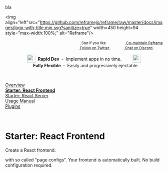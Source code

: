 <!---






    WARNING, READ THIS.
    This is a computed file. Do not edit.
    Edit `/docs/react-frontend.template.md` instead.












    WARNING, READ THIS.
    This is a computed file. Do not edit.
    Edit `/docs/react-frontend.template.md` instead.












    WARNING, READ THIS.
    This is a computed file. Do not edit.
    Edit `/docs/react-frontend.template.md` instead.












    WARNING, READ THIS.
    This is a computed file. Do not edit.
    Edit `/docs/react-frontend.template.md` instead.












    WARNING, READ THIS.
    This is a computed file. Do not edit.
    Edit `/docs/react-frontend.template.md` instead.






-->
bla

<img align="left"src="https://github.com/reframejs/reframe/raw/master/docs/images/logo-with-title.min.svg?sanitize=true" width=450 height=94 style="max-width:100%;" alt="Reframe"/>

<p align="right">
    <sup>
        <a href="#">
            <img
              src="https://github.com/reframejs/reframe/raw/master/docs/images/star.svg?sanitize=true"
              width="16"
              height="12"
            >
        </a>
        Star if you like
        &nbsp;&nbsp;&nbsp;&nbsp;
        &nbsp;&nbsp;&nbsp;&nbsp;
        &nbsp;&nbsp;
        <a href="https://github.com/reframejs/reframe/blob/master/docs/contributing.md">
            <img
              src="https://github.com/reframejs/reframe/raw/master/docs/images/biceps.min.svg?sanitize=true"
              width="16"
              height="14"
            >
            Co-maintain Reframe
        </a>
    </sup>
    <br/>
    <sup>
        <a href="https://twitter.com/reframejs">
            <img
              src="https://github.com/reframejs/reframe/raw/master/docs/images/twitter-logo.svg?sanitize=true"
              width="15"
              height="13"
            >
            Follow on Twitter
        </a>
        &nbsp;&nbsp;&nbsp;&nbsp;&nbsp;
        &nbsp;&nbsp;
        <a href="https://discord.gg/kqXf65G">
            <img
              src="https://github.com/reframejs/reframe/raw/master/docs/images/chat.svg?sanitize=true"
              width="14"
              height="10"
            >
            Chat on Discord
        </a>
        &nbsp;&nbsp;&nbsp;&nbsp;
        &nbsp;&nbsp;&nbsp;&nbsp;
    </sup>
</p>

<div><p align="center">
    <sub><sub><img src="https://github.com/reframejs/reframe/raw/docs/docs/images/thunderbolt.min.svg?sanitize=true" width="26" height="26"></sub></sub>&nbsp;&nbsp;<b>Rapid&nbsp;Dev</b>&nbsp;&nbsp;&#8209;&nbsp;&nbsp;Implement&nbsp;apps&nbsp;in&nbsp;no&nbsp;time.
    &nbsp; &nbsp; &nbsp; &nbsp;
    <sub><sub><img src="https://github.com/reframejs/reframe/raw/docs/docs/images/tornado.min.svg?sanitize=true" width="26" height="26"></sub></sub>&nbsp;&nbsp;&nbsp;<b>Fully&nbsp;Flexible</b>&nbsp;&nbsp;&#8209;&nbsp;&nbsp;Easily&nbsp;and&nbsp;progressively&nbsp;ejectable.
</p></div>

<br/>

[Overview](/../../)<br/>
[**Starter: React Frontend**](/docs/react-frontend.md)<br/>
[Starter: React Server](/docs/react-server.md)<br/>
[Usage Manual](/docs/usage-manual.md)<br/>
[Plugins](/docs/plugins.md)

<br/>

# Starter: React Frontend

Create a React frontend.

with so called "page configs".
Your frontend is automatically built.
No build configuration required.

<!---






    WARNING, READ THIS.
    This is a computed file. Do not edit.
    Edit `/docs/react-frontend.template.md` instead.












    WARNING, READ THIS.
    This is a computed file. Do not edit.
    Edit `/docs/react-frontend.template.md` instead.












    WARNING, READ THIS.
    This is a computed file. Do not edit.
    Edit `/docs/react-frontend.template.md` instead.












    WARNING, READ THIS.
    This is a computed file. Do not edit.
    Edit `/docs/react-frontend.template.md` instead.












    WARNING, READ THIS.
    This is a computed file. Do not edit.
    Edit `/docs/react-frontend.template.md` instead.






-->
